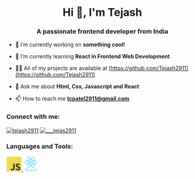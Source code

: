 <h1 align="center">Hi 👋, I'm Tejash</h1>
<h3 align="center">A passionate frontend developer from India</h3>

- 🔭 I’m currently working on **something cool!**

- 🌱 I’m currently learning **React in Frontend Web Development**

- 👨‍💻 All of my projects are available at [https://github.com/Tejash2911](https://github.com/Tejash2911)

- 💬 Ask me about **Html, Css, Javascript and React**

- 📫 How to reach me **tcpatel2911@gmail.com**

<h3 align="left">Connect with me:</h3>
<p align="left">
<a href="https://fb.com/tejash2911" target="blank"><img align="center" src="https://raw.githubusercontent.com/rahuldkjain/github-profile-readme-generator/master/src/images/icons/Social/facebook.svg" alt="tejash2911" height="30" width="40" /></a>
<a href="https://instagram.com/___tejas2911" target="blank"><img align="center" src="https://raw.githubusercontent.com/rahuldkjain/github-profile-readme-generator/master/src/images/icons/Social/instagram.svg" alt="___tejas2911" height="30" width="40" /></a>
</p>

<h3 align="left">Languages and Tools:</h3>
<p align="left"> <a href="https://developer.mozilla.org/en-US/docs/Web/JavaScript" target="_blank" rel="noreferrer"> <img src="https://raw.githubusercontent.com/devicons/devicon/master/icons/javascript/javascript-original.svg" alt="javascript" width="40" height="40"/> </a> <a href="https://reactjs.org/" target="_blank" rel="noreferrer"> <img src="https://raw.githubusercontent.com/devicons/devicon/master/icons/react/react-original-wordmark.svg" alt="react" width="40" height="40"/> </a> </p>
